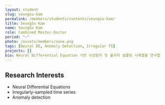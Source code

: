 ```yaml
---
layout: student
slug: seungsu-kam
permalink: /members/students/contents/seungsu-kam/
title: SeungSu Kam
name: SeungSu Kam
role: Combined Master-Doctor
period: "—"
photo: /assets/members/none.png
tags: [Neural DE, Anomaly Detection, Irregular TS]
projects: []
bio: Neural Differential Equation 기반 이상탐지 및 불규칙 샘플링 시계열을 연구합니다.
---
```


## Research Interests
- Neural Differential Equations
- Irregularly-sampled time series
- Anomaly detection

